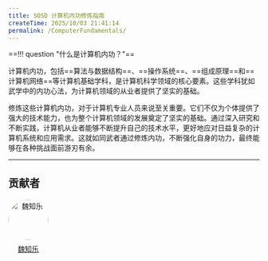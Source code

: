 ```yaml
---
title: SOSD 计算机内功修炼指南
createTime: 2025/10/03 21:41:14
permalink: /ComputerFundamentals/
---
```


==!!! question "什么是计算机内功？"==

计算机内功，包括==算法与数据结构==、==操作系统==、==组成原理==和==计算机网络==等计算机基础学科，是计算机科学领域的核心要素。这些学科犹如武学中的内功心法，为计算机领域的从业者提供了坚实的基础。

修炼这些计算机内功，对于计算机专业人员来说至关重要。它们不仅为个体提供了强大的技术能力，也为整个计算机领域的发展奠定了坚实的基础。通过深入研究和不断实践，计算机从业者能够不断提升自己的技术水平，更好地应对日益复杂的计算机系统和应用需求。这就如同武者通过修炼内功，不断强化自身的功力，最终能够在各种挑战面前游刃有余。

---
## 贡献者

<div class="contributors-list" style="display: flex; gap: 20px; flex-wrap: wrap; margin-top: 20px;">
  <!-- 贡献者 1 -->    
  <div style="text-align: center;">
    <img src="https://avatars.githubusercontent.com/u/94302726?v=4" alt="魏知乐" style="width: 80px; border-radius: 50%;" />
    <p style="margin-top: 8px;"><a href="https://github.com/spaceluke" target="_blank">魏知乐</a></p>
  </div>

</div>